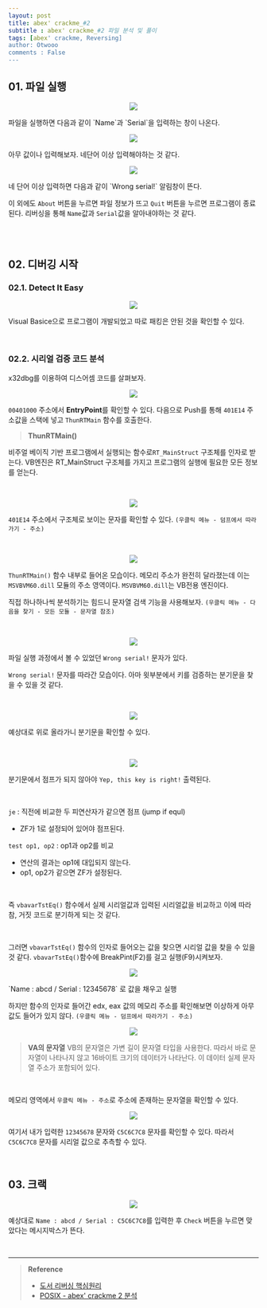 ```yaml
---
layout: post
title: abex' crackme_#2
subtitle : abex' crackme_#2 파일 분석 및 풀이
tags: [abex' crackme, Reversing]
author: Otwooo
comments : False
---
```



## 01. 파일 실행

<p align="center">
<img src="{{ site.baseurl }}assets\img\3_Untitled.png">
</p>
파일을 실행하면 다음과 같이 `Name`과 `Serial`을 입력하는 창이 나온다. 

<br>

<p align="center">
<img src="{{ site.baseurl }}assets\img\3_Untitled 1.png">
</p>
아무 값이나 입력해보자. 네단어 이상 입력해야하는 것 같다.

<br>

<p align="center">
<img src="{{ site.baseurl }}assets\img\3_Untitled 2.png">
</p>
네 단어 이상 입력하면 다음과 같이 `Wrong serial!` 알림창이 뜬다.

이 외에도 `About` 버튼을 누르면 파일 정보가 뜨고 `Quit` 버튼을 누르면 프로그램이 종료된다. 리버싱을 통해 `Name`값과 `Serial`값을 알아내야하는 것 같다.

<br><br>

## 02. 디버깅 시작

### 02.1. Detect It Easy

<p align="center">
<img src="{{ site.baseurl }}assets\img\3_Untitled 3.png">
</p>

Visual Basice으로 프로그램이 개발되었고 따로 패킹은 안된 것을 확인할 수 있다.

<br>

### 02.2. 시리얼 검증 코드 분석

x32dbg를 이용하여 디스어셈 코드를 살펴보자.

<p align="center">
<img src="{{ site.baseurl }}assets\img\3_Untitled 4.png">
</p>

`00401000` 주소에서 **EntryPoint**를 확인할 수 있다. 다음으로 Push를 통해 `401E14` 주소값을 스택에 넣고 `ThunRTMain` 함수를 호출한다. 

> **ThunRTMain()**
>
비주얼 베이직 기반 프로그램에서 실행되는 함수로`RT_MainStruct` 구조체를 인자로 받는다.
VB엔진은 RT_MainStruct 구조체를 가지고 프로그램의 실행에 필요한 모든 정보를 얻는다.
> 

<br>

<p align="center">
<img src="{{ site.baseurl }}assets\img\3_Untitled 5.png">
</p>

`401E14` 주소에서 구조체로 보이는 문자를 확인할 수 있다. `(우클릭 메뉴 - 덤프에서 따라가기 - 주소)`

<br>

<p align="center">
<img src="{{ site.baseurl }}assets\img\3_Untitled 6.png">
</p>

`ThunRTMain()` 함수 내부로 들어온 모습이다. 메모리 주소가 완전히 달라졌는데 이는 `MSVBVM60.dill` 모듈의 주소 영역이다. `MSVBVM60.dill`는 VB전용 엔진이다.

직접 하나하나씩 분석하기는 힘드니 문자열 검색 기능을 사용해보자. `(우클릭 메뉴 - 다음을 찾기 - 모든 모듈 - 문자열 참조)`

<br>

<p align="center">
<img src="{{ site.baseurl }}assets\img\3_Untitled 7.png">
</p>

파일 실행 과정에서 볼 수 있었던 `Wrong serial!` 문자가 있다.

`Wrong serial!` 문자를 따라간 모습이다. 아마 윗부분에서 키를 검증하는 분기문을 찾을 수 있을 것 같다.

<br>

<p align="center">
<img src="{{ site.baseurl }}assets\img\3_Untitled 8.png">
</p>

예상대로 위로 올라가니 분기문을 확인할 수 있다.

<br>

<p align="center">
<img src="{{ site.baseurl }}assets\img\3_Untitled 9.png">
</p>

분기문에서 점프가 되지 않아야 `Yep, this key is right!` 출력된다. 

<br>

`je` : 직전에 비교한 두 피연산자가 같으면 점프 (jump if equl)

- ZF가 1로 설정되어 있어야 점프된다.

`test op1, op2` : op1과 op2를 비교

- 연산의 결과는 op1에 대입되지 않는다.
- op1, op2가 같으면 ZF가 설정된다.

<br>

즉 `vbavarTstEq()` 함수에서 실제 시리얼값과 입력된 시리얼값을 비교하고 이에 따라 참, 거짓 코드로 분기하게 되는 것 같다.

<br>

그러면 `vbavarTstEq()` 함수의 인자로 들어오는 값을 찾으면 시리얼 값을 찾을 수 있을 것 같다. `vbavarTstEq()`함수에 BreakPint(F2)를 걸고 실행(F9)시켜보자.

<p align="center">
<img src="{{ site.baseurl }}assets\img\3_Untitled 10.png">
</p>
`Name : abcd / Serial : 12345678` 로 값을 채우고 실행

<br>

하지만 함수의 인자로 들어간 edx, eax 값의 메모리 주소를 확인해보면 이상하게 아무 값도 들어가 있지 않다.  `(우클릭 메뉴 - 덤프에서 따라가기 - 주소)`

<p align="center">
<img src="{{ site.baseurl }}assets\img\3_Untitled 11.png">
</p>

> **VA의 문자열**
VB의 문자열은 가변 길이 문자열 타입을 사용한다. 따라서 바로 문자열이 나타나지 않고 16바이트 크기의 데이터가 나타난다. 이 데이터 실제 문자열 주소가 포함되어 있다. 
> 

<br>

메모리 영역에서 `우클릭 메뉴 - 주소`로 주소에 존재하는 문자열을 확인할 수 있다.

<p align="center">
<img src="{{ site.baseurl }}assets\img\3_Untitled 12.png">
</p>

여기서 내가 입력한 `12345678` 문자와 `C5C6C7C8` 문자를 확인할 수 있다. 따라서 `C5C6C7C8` 문자를 시리얼 값으로 추측할 수 있다.

<br>

## 03. 크랙

<p align="center">
<img src="{{ site.baseurl }}assets\img\3_Untitled 13.png">
</p>

예상대로 `Name : abcd / Serial : C5C6C7C8`를 입력한 후 `Check` 버튼을 누르면 맞았다는 메시지박스가 뜬다.

<br>

---
> **Reference**
> 
> - [도서 리버싱 핵심원리](https://www.aladin.co.kr/shop/wproduct.aspx?ItemId=19577173)
> - [POSIX - abex' crackme 2 분석](https://posix.tistory.com/78)
